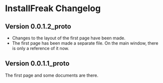 # InstallFreak Changelog

## Version 0.0.1.2_proto

- Changes to the layout of the first page have been made.
- The first page has been made a separate file. On the main window, there is only a reference of it now.

## Version 0.0.1.1_proto

The first page and some documents are there.